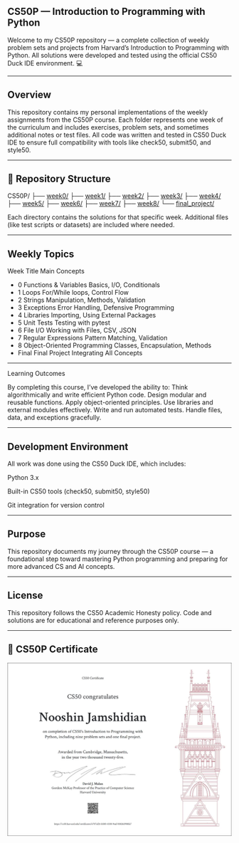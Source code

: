 ##  CS50P — Introduction to Programming with Python

Welcome to my CS50P repository — a complete collection of weekly problem sets and projects from Harvard’s Introduction to Programming with Python.
All solutions were developed and tested using the official CS50 Duck IDE environment. 💻

---

##  Overview

This repository contains my personal implementations of the weekly assignments from the CS50P course.
Each folder represents one week of the curriculum and includes exercises, problem sets, and sometimes additional notes or test files.
All code was written and tested in CS50 Duck IDE to ensure full compatibility with tools like check50, submit50, and style50.

---

## 📁 Repository Structure

CS50P/
├── [week0/](./week0)
├── [week1/](./week1)
├── [week2/](./week2)
├── [week3/](./week3)
├── [week4/](./week4)
├── [week5/](./week5)
├── [week6/](./week6)
├── [week7/](./week7)
├── [week8/](./week8)
└── [final_project/](./final_project)

Each directory contains the solutions for that specific week.
Additional files (like test scripts or datasets) are included where needed.

---

##  Weekly Topics

Week	Title	Main Concepts
- 0	Functions & Variables	Basics, I/O, Conditionals
- 1	Loops	For/While loops, Control Flow
- 2	Strings	Manipulation, Methods, Validation
- 3	Exceptions	Error Handling, Defensive Programming
- 4	Libraries	Importing, Using External Packages
- 5	Unit Tests	Testing with pytest
- 6	File I/O	Working with Files, CSV, JSON
- 7	Regular Expressions	Pattern Matching, Validation
- 8	Object-Oriented Programming	Classes, Encapsulation, Methods
- Final	Final Project	Integrating All Concepts

---

Learning Outcomes

By completing this course, I’ve developed the ability to:
Think algorithmically and write efficient Python code.
Design modular and reusable functions.
Apply object-oriented principles.
Use libraries and external modules effectively.
Write and run automated tests.
Handle files, data, and exceptions gracefully.

---

##  Development Environment

All work was done using the CS50 Duck IDE, which includes:

Python 3.x

Built-in CS50 tools (check50, submit50, style50)

Git integration for version control

---

##  Purpose

This repository documents my journey through the CS50P course — a foundational step toward mastering Python programming and preparing for more advanced CS and AI concepts.

---

##  License

This repository follows the CS50 Academic Honesty policy.
Code and solutions are for educational and reference purposes only.

---

## 🏅 CS50P Certificate

![CS50P Certificate](photo21581590962.jpg)
